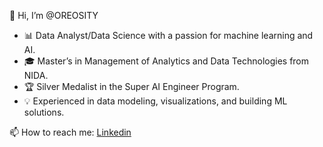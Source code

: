 👋 Hi, I’m @OREOSITY
- 📊 Data Analyst/Data Science with a passion for machine learning and AI.
- 🎓 Master’s in Management of Analytics and Data Technologies from NIDA.
- 🏆 Silver Medalist in the Super AI Engineer Program.
- 💡 Experienced in data modeling, visualizations, and building ML solutions.


📫 How to reach me:
[Linkedin](https://www.linkedin.com/in/jatturong-yingmuang-493637103/)


<!---
OREOSITY/OREOSITY is a ✨ special ✨ repository because its `README.md` (this file) appears on your GitHub profile.
You can click the Preview link to take a look at your changes.
--->
